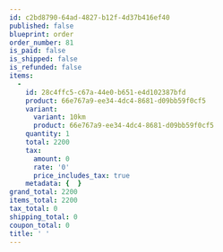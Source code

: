 ```yaml
---
id: c2bd8790-64ad-4827-b12f-4d37b416ef40
published: false
blueprint: order
order_number: 81
is_paid: false
is_shipped: false
is_refunded: false
items:
  -
    id: 28c4ffc5-c67a-44e0-b651-e4d102387bfd
    product: 66e767a9-ee34-4dc4-8681-d09bb59f0cf5
    variant:
      variant: 10km
      product: 66e767a9-ee34-4dc4-8681-d09bb59f0cf5
    quantity: 1
    total: 2200
    tax:
      amount: 0
      rate: '0'
      price_includes_tax: true
    metadata: {  }
grand_total: 2200
items_total: 2200
tax_total: 0
shipping_total: 0
coupon_total: 0
title: ' '
---
```

